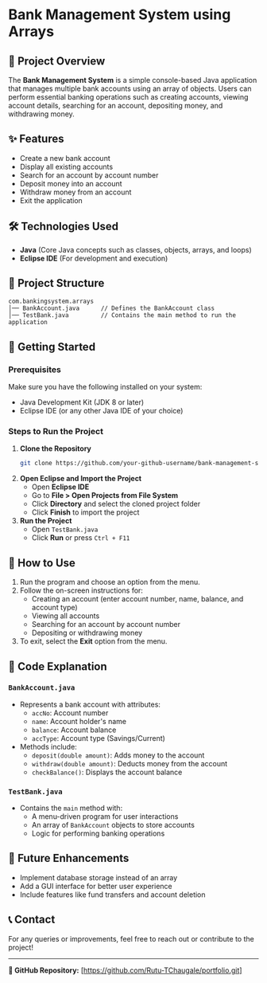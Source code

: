 # Bank Management System using Arrays

## 📌 Project Overview
The **Bank Management System** is a simple console-based Java application that manages multiple bank accounts using an array of objects. Users can perform essential banking operations such as creating accounts, viewing account details, searching for an account, depositing money, and withdrawing money.

## ✨ Features
- Create a new bank account
- Display all existing accounts
- Search for an account by account number
- Deposit money into an account
- Withdraw money from an account
- Exit the application

## 🛠 Technologies Used
- **Java** (Core Java concepts such as classes, objects, arrays, and loops)
- **Eclipse IDE** (For development and execution)

## 📂 Project Structure
```
com.bankingsystem.arrays
│── BankAccount.java      // Defines the BankAccount class
│── TestBank.java         // Contains the main method to run the application
```

## 🚀 Getting Started

### Prerequisites
Make sure you have the following installed on your system:
- Java Development Kit (JDK 8 or later)
- Eclipse IDE (or any other Java IDE of your choice)

### Steps to Run the Project
1. **Clone the Repository**
   ```sh
   git clone https://github.com/your-github-username/bank-management-system-using-array.git
   ```
2. **Open Eclipse and Import the Project**
   - Open **Eclipse IDE**
   - Go to **File > Open Projects from File System**
   - Click **Directory** and select the cloned project folder
   - Click **Finish** to import the project
3. **Run the Project**
   - Open `TestBank.java`
   - Click **Run** or press `Ctrl + F11`

## 🏦 How to Use
1. Run the program and choose an option from the menu.
2. Follow the on-screen instructions for:
   - Creating an account (enter account number, name, balance, and account type)
   - Viewing all accounts
   - Searching for an account by account number
   - Depositing or withdrawing money
3. To exit, select the **Exit** option from the menu.

## 📜 Code Explanation
### `BankAccount.java`
- Represents a bank account with attributes:
  - `accNo`: Account number
  - `name`: Account holder's name
  - `balance`: Account balance
  - `accType`: Account type (Savings/Current)
- Methods include:
  - `deposit(double amount)`: Adds money to the account
  - `withdraw(double amount)`: Deducts money from the account
  - `checkBalance()`: Displays the account balance

### `TestBank.java`
- Contains the `main` method with:
  - A menu-driven program for user interactions
  - An array of `BankAccount` objects to store accounts
  - Logic for performing banking operations

## 📌 Future Enhancements
- Implement database storage instead of an array
- Add a GUI interface for better user experience
- Include features like fund transfers and account deletion

## 📞 Contact
For any queries or improvements, feel free to reach out or contribute to the project!

---
**🔗 GitHub Repository:** [https://github.com/Rutu-TChaugale/portfolio.git]
